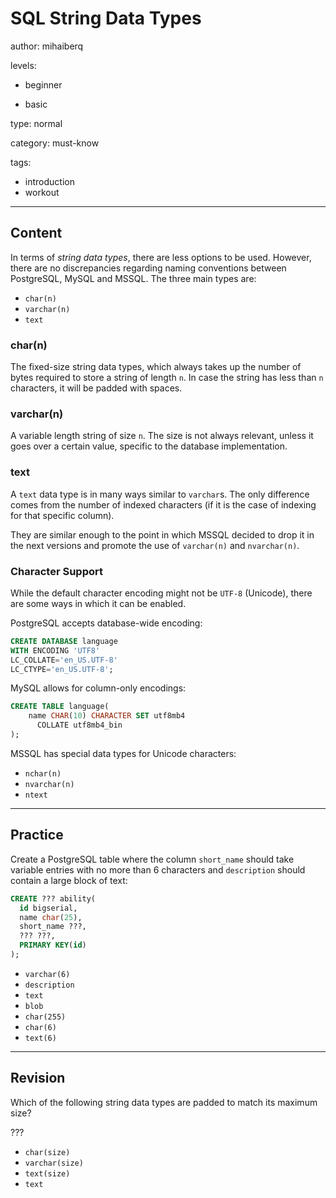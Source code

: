 # SQL String Data Types
author: mihaiberq

levels:

  - beginner

  - basic

type: normal

category: must-know

tags:
  - introduction
  - workout

---
## Content

In terms of *string data types*, there are less options to be used. However, there are no discrepancies regarding naming conventions between PostgreSQL, MySQL and MSSQL. The three main types are:
- `char(n)`
- `varchar(n)`
- `text`

### char(n)

The fixed-size string data types, which always takes up the number of bytes required to store a string of length `n`. In case the string has less than `n` characters, it will be padded with spaces.

### varchar(n)

A variable length string of size `n`. The size is not always relevant, unless it goes over a certain value, specific to the database implementation.

### text

A `text` data type is in many ways similar to `varchar`s. The only difference comes from the number of indexed characters (if it is the case of indexing for that specific column).

They are similar enough to the point in which MSSQL decided to drop it in the next versions and promote the use of `varchar(n)` and `nvarchar(n)`.

### Character Support

While the default character encoding might not be `UTF-8` (Unicode), there are some ways in which it can be enabled.

PostgreSQL accepts database-wide encoding:
```SQL
CREATE DATABASE language
WITH ENCODING 'UTF8'
LC_COLLATE='en_US.UTF-8'
LC_CTYPE='en_US.UTF-8';
```
MySQL allows for column-only encodings:
```SQL
CREATE TABLE language(
    name CHAR(10) CHARACTER SET utf8mb4
      COLLATE utf8mb4_bin
);
```
MSSQL has special data types for Unicode characters:
- `nchar(n)`
- `nvarchar(n)`
- `ntext`
---
## Practice

Create a PostgreSQL table where the column `short_name` should take variable entries with no more than 6 characters and `description` should contain a large block of text:
```SQL
CREATE ??? ability(
  id bigserial,
  name char(25),
  short_name ???,
  ??? ???,
  PRIMARY KEY(id)
);
```
* `varchar(6)`
* `description`
* `text`
* `blob`
* `char(255)`
* `char(6)`
* `text(6)`

---
## Revision

Which of the following string data types are padded to match its maximum size?

???

* `char(size)`
* `varchar(size)`
* `text(size)`
* `text`
